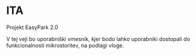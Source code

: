 # ITA
Projekt EasyPark 2.0

V tej veji bo uporabniški vmesnik, kjer bodo lahko uporabniki dostopali do funkcionalnosti mikrostoritev, na podlagi vloge.
